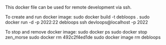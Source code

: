 This docker file can be used for remote development via ssh.

To create and run docker image: 
sudo docker build -t debloops .
sudo docker run -d -p 2022:22 debloops
ssh devloops@localhost -p 2022

To stop and remove docker image: 
sudo docker ps 
sudo docker stop zen_morse
sudo docker rm 492c2f4ed1de
sudo docker image rm debloops
